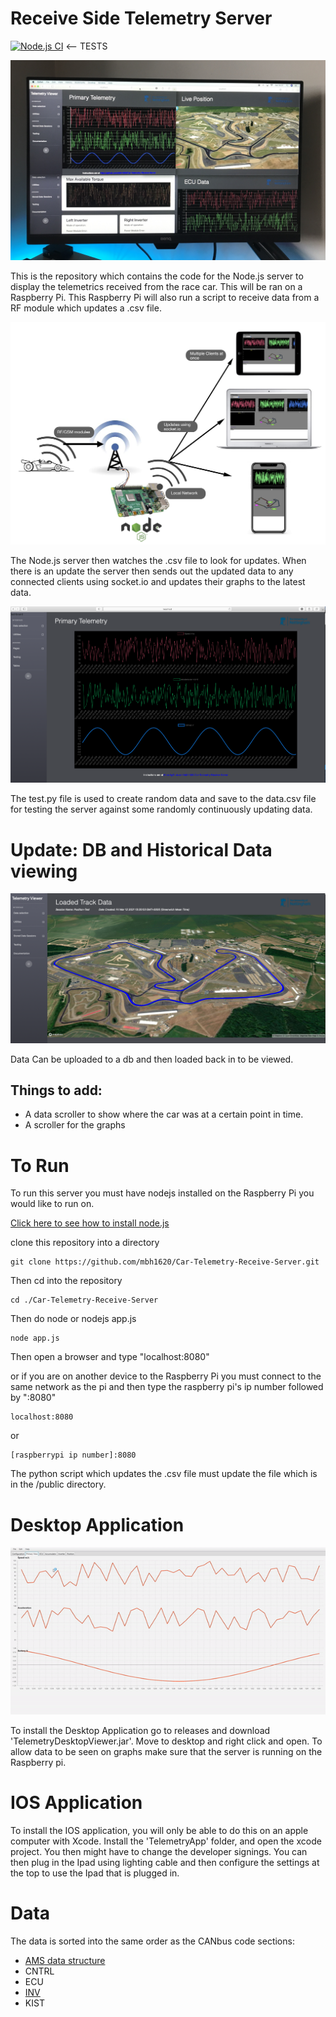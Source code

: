 # Receive Side Telemetry Server 
[![Node.js CI](https://github.com/mbh1620/Car-Telemetry-Receive-Server/actions/workflows/test.yml/badge.svg)](https://github.com/mbh1620/Car-Telemetry-Receive-Server/actions/workflows/test.yml) <-- TESTS

![first](https://github.com/mbh1620/Car-Telemetry-Receive-Server/blob/master/NodeServer/public/ECUData.jpeg)

This is the repository which contains the code for the Node.js server to display the telemetrics received from the race car. This will be ran
on a Raspberry Pi. This Raspberry Pi will also run a script to receive data from a RF module which updates a .csv file. 

![photo1](https://github.com/mbh1620/Car-Telemetry-Receive-Server/blob/master/NodeServer/public/flowdiagram.png)

The Node.js server then watches the .csv file to look for updates. When there is an update the server then sends out the updated data to any connected
clients using socket.io and updates their graphs to the latest data.

![photo2](https://github.com/mbh1620/Car-Telemetry-Receive-Server/blob/master/NodeServer/public/Screenshot%202021-02-15%20at%2016.21.47.png)


The test.py file is used to create random data and save to the data.csv file for testing the server against some randomly continuously updating 
data.

# Update: DB and Historical Data viewing

![photo3](https://github.com/mbh1620/Car-Telemetry-Receive-Server/blob/master/NodeServer/public/track.png)

Data Can be uploaded to a db and then loaded back in to be viewed.

## Things to add:

- A data scroller to show where the car was at a certain point in time.
- A scroller for the graphs

# To Run

To run this server you must have nodejs installed on the Raspberry Pi you would like to run on.

[Click here to see how to install node.js](https://www.w3schools.com/nodejs/nodejs_raspberrypi.asp)

clone this repository into a directory 
```
git clone https://github.com/mbh1620/Car-Telemetry-Receive-Server.git
```
Then cd into the repository
```
cd ./Car-Telemetry-Receive-Server
```
Then do node or nodejs app.js
```
node app.js
```
Then open a browser and type "localhost:8080"

or if you are on another device to the Raspberry Pi you must connect to the same network as the pi 
and then type the raspberry pi's ip number followed by ":8080"

```
localhost:8080
```
or
```
[raspberrypi ip number]:8080

```

The python script which updates the .csv file must update the file which is in the /public directory.

# Desktop Application

![desktopgif](https://github.com/mbh1620/Car-Telemetry-Receive-Server/blob/master/NodeServer/public/desktopgif.gif)

To install the Desktop Application go to releases and download 'TelemetryDesktopViewer.jar'. Move to desktop and right click and open. To allow data to be seen on graphs make sure that the server is running on the Raspberry pi. 

# IOS Application

To install the IOS application, you will only be able to do this on an apple computer with Xcode. Install the 'TelemetryApp' folder, and open the xcode project. You then might have to change the developer signings. You can then plug in the Ipad using lighting cable and then configure the settings at the top to use the Ipad that is plugged in. 

# Data 

The data is sorted into the same order as the CANbus code sections:

- [AMS data structure](./dataStructure/AMS_data.md)
- CNTRL
- ECU
- [INV](./dataStructure/INV_data.md)
- KIST



